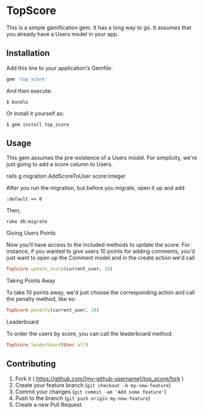 # TopScore

This is a simple gamification gem. It has a long way to go. It assumes that you already have a Users model in your app.

## Installation

Add this line to your application's Gemfile:

```ruby
gem 'top_score'
```

And then execute:

    $ bundle

Or install it yourself as:

    $ gem install top_score

## Usage

This gem assumes the pre-existence of a Users model. For simplicity, we're just going to add a score column to Users.

rails g migration AddScoreToUser score:integer

After you run the migration, but before you migrate, open it up and add 

    :default => 0

Then,

    rake db:migrate

Giving Users Points

Now you'll have access to the included methods to update the score. For instance, if you wanted to give users 10 points for adding comments, you'd just want to open up the Comment model and in the create action we'd call 

```ruby
TopScore.update_score(current_user, 10)
```

Taking Points Away

To take 10 points away, we'd just choose the corresponding action and call the penalty method, like so:

```ruby
TopScore.penalty(current_user, 10)
```

Leaderboard

To order the users by score, you can call the leaderboard method.

```ruby
TopScore.leaderboard(User.all)
```

## Contributing

1. Fork it ( https://github.com/[my-github-username]/top_score/fork )
2. Create your feature branch (`git checkout -b my-new-feature`)
3. Commit your changes (`git commit -am 'Add some feature'`)
4. Push to the branch (`git push origin my-new-feature`)
5. Create a new Pull Request
